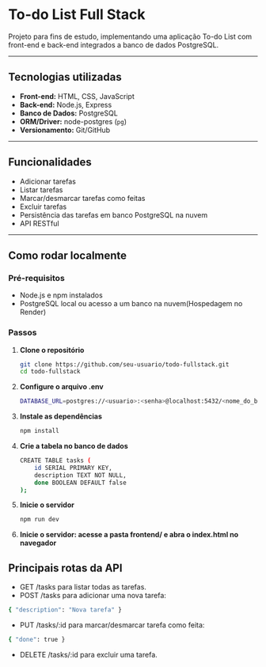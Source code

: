 # To-do List Full Stack

Projeto para fins de estudo, implementando uma aplicação To-do List com front-end e back-end integrados a banco de dados PostgreSQL.

---

## Tecnologias utilizadas

- **Front-end:** HTML, CSS, JavaScript
- **Back-end:** Node.js, Express
- **Banco de Dados:** PostgreSQL
- **ORM/Driver:** node-postgres (`pg`)
- **Versionamento:** Git/GitHub

---

## Funcionalidades

- Adicionar tarefas
- Listar tarefas
- Marcar/desmarcar tarefas como feitas
- Excluir tarefas
- Persistência das tarefas em banco PostgreSQL na nuvem
- API RESTful

---

## Como rodar localmente

### **Pré-requisitos**
- Node.js e npm instalados
- PostgreSQL local ou acesso a um banco na nuvem(Hospedagem no Render)

### **Passos**

1. **Clone o repositório**
   ```bash
   git clone https://github.com/seu-usuario/todo-fullstack.git
   cd todo-fullstack
   ```

2. **Configure o arquivo .env**
    ```bash
    DATABASE_URL=postgres://<usuario>:<senha>@localhost:5432/<nome_do_banco>
    ```
3. **Instale as dependências**
    ```bash
    npm install
    ```
4. **Crie a tabela no banco de dados**
    ```bash
    CREATE TABLE tasks (
        id SERIAL PRIMARY KEY,
        description TEXT NOT NULL,
        done BOOLEAN DEFAULT false
    );
    ```
5. **Inicie o servidor**
    ```bash
    npm run dev
    ```
6. **Inicie o servidor: acesse a pasta frontend/ e abra o index.html no navegador**

## **Principais rotas da API**

- GET /tasks para listar todas as tarefas.
- POST /tasks para adicionar uma nova tarefa:
```bash
{ "description": "Nova tarefa" }
```

- PUT /tasks/:id para marcar/desmarcar tarefa como feita:
```bash
{ "done": true }
```

- DELETE /tasks/:id para excluir uma tarefa.